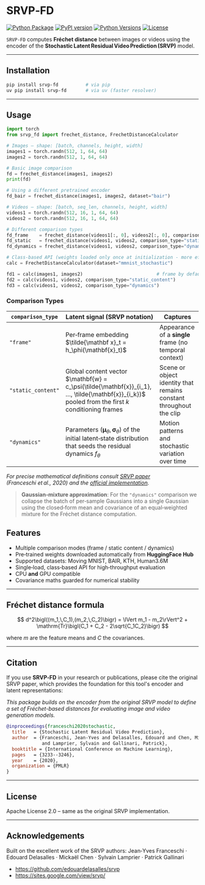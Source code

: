 # SRVP‑FD

[![Python Package](https://github.com/nkiyohara/srvp-fd/actions/workflows/python-package.yml/badge.svg)](https://github.com/nkiyohara/srvp-fd/actions/workflows/python-package.yml)
[![PyPI version](https://badge.fury.io/py/srvp-fd.svg)](https://badge.fury.io/py/srvp-fd)
[![Python Versions](https://img.shields.io/pypi/pyversions/srvp-fd.svg)](https://pypi.org/project/srvp-fd/)
[![License](https://img.shields.io/github/license/nkiyohara/srvp-fd.svg)](https://github.com/nkiyohara/srvp-fd/blob/main/LICENSE)

`SRVP‑FD` computes **Fréchet distance** between images or videos using the encoder of the
**Stochastic Latent Residual Video Prediction (SRVP)** model.

---

## Installation

```bash
pip install srvp-fd          # via pip
uv pip install srvp-fd       # via uv (faster resolver)
```

---

## Usage

```python
import torch
from srvp_fd import frechet_distance, FrechetDistanceCalculator

# Images – shape: [batch, channels, height, width]
images1 = torch.randn(512, 1, 64, 64)
images2 = torch.randn(512, 1, 64, 64)

# Basic image comparison
fd = frechet_distance(images1, images2)
print(fd)

# Using a different pretrained encoder
fd_bair = frechet_distance(images1, images2, dataset="bair")

# Videos – shape: [batch, seq_len, channels, height, width]
videos1 = torch.randn(512, 16, 1, 64, 64)
videos2 = torch.randn(512, 16, 1, 64, 64)

# Different comparison types
fd_frame    = frechet_distance(videos1[:, 0], videos2[:, 0], comparison_type="frame")
fd_static   = frechet_distance(videos1, videos2, comparison_type="static_content")
fd_dynamics = frechet_distance(videos1, videos2, comparison_type="dynamics")

# Class-based API (weights loaded only once at initialization - more efficient for multiple calculations)
calc = FrechetDistanceCalculator(dataset="mmnist_stochastic")

fd1 = calc(images1, images2)                           # frame by default
fd2 = calc(videos1, videos2, comparison_type="static_content")
fd3 = calc(videos1, videos2, comparison_type="dynamics")
```

### Comparison Types

| `comparison_type` | Latent signal (SRVP notation) | Captures |
|-------------------|--------------------------------|----------|
| `"frame"` | Per‑frame embedding $`\tilde{\mathbf x}_t = h_\phi(\mathbf{x}_t)`$ | Appearance of a **single** frame (no temporal context) |
| `"static_content"` | Global content vector $`\mathbf{w} = c_\psi(\tilde{\mathbf{x}}_{i_1}, …, \tilde{\mathbf{x}}_{i_k})`$ pooled from the first *k* conditioning frames | Scene or object identity that remains constant throughout the clip |
| `"dynamics"` | Parameters $`(\boldsymbol{\mu}_\theta,\boldsymbol{\sigma}_\theta)`$ of the initial latent‑state distribution that seeds the residual dynamics $`f_\theta`$ | Motion patterns and stochastic variation over time |

*For precise mathematical definitions consult [SRVP paper](https://arxiv.org/abs/2002.09219) (Franceschi&nbsp;*et al.*, 2020) and the&nbsp;[official implementation](https://github.com/edouardelasalles/srvp).*

> **Gaussian‑mixture approximation**: For the `"dynamics"` comparison we collapse the batch of per‑sample Gaussians into a single Gaussian using the closed‑form mean and covariance of an equal‑weighted mixture for the Fréchet distance computation.

## Features

* Multiple comparison modes (frame / static content / dynamics)
* Pre‑trained weights downloaded automatically from **HuggingFace Hub**
* Supported datasets: Moving MNIST, BAIR, KTH, Human3.6M
* Single‑load, class‑based API for high‑throughput evaluation
* CPU **and** GPU compatible
* Covariance maths guarded for numerical stability

---

## Fréchet distance formula

$$
d^2\bigl((m_1,\,C_1),(m_2,\,C_2)\bigr)
= \lVert m_1 - m_2\rVert^2 + \mathrm{Tr}\bigl(C_1 + C_2 - 2\sqrt{C_1C_2}\bigr)
$$

where $`m`$ are the feature means and $`C`$ the covariances.

---

## Citation

If you use **SRVP‑FD** in your research or publications, please cite the original SRVP paper, which provides the foundation for this tool's encoder and latent representations:

*This package builds on the encoder from the original SRVP model to define a set of Fréchet-based distances for evaluating image and video generation models.*

```bibtex
@inproceedings{franceschi2020stochastic,
  title   = {Stochastic Latent Residual Video Prediction},
  author  = {Franceschi, Jean-Yves and Delasalles, Edouard and Chen, Mickael
             and Lamprier, Sylvain and Gallinari, Patrick},
  booktitle = {International Conference on Machine Learning},
  pages   = {3233--3246},
  year    = {2020},
  organization = {PMLR}
}
```

---

## License

Apache License 2.0 – same as the original SRVP implementation.

---

## Acknowledgements

Built on the excellent work of the SRVP authors:
Jean‑Yves Franceschi · Edouard Delasalles · Mickaël Chen · Sylvain Lamprier · Patrick Gallinari

* <https://github.com/edouardelasalles/srvp>
* <https://sites.google.com/view/srvp/>
